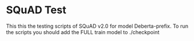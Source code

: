 # SQuAD Test

This this the testing scripts of SQuAD v2.0 for model Deberta-prefix. To run the scripts you should add the FULL train model to ./checkpoint